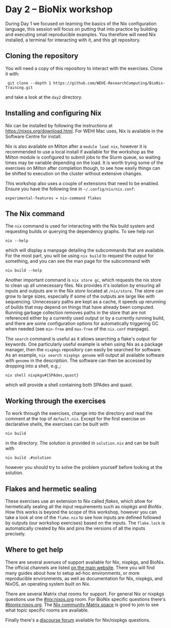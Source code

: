# Day 2 – BioNix workshop

During Day 1 we focused on learning the basics of the Nix configuration
language, this session will focus on putting that into practice by building and
executing small reproducible examples. You therefore will need Nix installed, a
terminal for interacting with it, and this git repository.

## Cloning the repository

You will need a copy of this repository to interact with the exercises. Clone
it with:

     git clone --depth 1 https://github.com/WEHI-ResearchComputing/BioNix-Training.git

and take a look at the `day2` directory.

## Installing and configuring Nix

Nix can be installed by following the instructions at
https://nixos.org/download.html. For WEHI Mac uses, Nix is available in the
Software Centre for install.

Nix is also available on Milton after a `module load nix`, however it is
recommended to use a local install if available for the workshop as the Milton
module is configured to submit jobs to the Slurm queue, so waiting times may be
variable depending on the load. It is worth trying some of the exercises on
Milton after completion though, to see how easily things can be shifted to
execution on the cluster without extensive changes.

This workshop also uses a couple of extensions that need to be enabled. Ensure
you have the following line in `~/.config/nix/nix.conf`:

    experimental-features = nix-command flakes

## The Nix command

The `nix` command is used for interacting with the Nix build system and
requesting builds or querying the dependency graphs. To see help run

    nix --help

which will display a manpage detailing the subcommands that are available. For
the most part, you will be using `nix build` to request the output for
something, and you can see the man page for the subcommand with

    nix build --help

Another important command is `nix store gc`, which requests the nix store to
clean up all unnecessary files. Nix provides it's isolation by ensuring all
inputs and outputs are in the *Nix store* located at `/nix/store`. The store can
grow to large sizes, especially if some of the outputs are large like with
sequencing. Unnecessary paths are kept as a cache, it speeds up rerunning of
builds that may depend on things that have already been computed. Running
garbage collection removes paths in the store that are not referenced either by
a currently used output or by a currently running build, and there are some
configuration options for automatically triggering GC when needed (see
`min-free` and `max-free` of the `nix.conf` manpage).

The `search` command is useful as it allows searching a flake's output for
keywords. One particularly useful example is when using Nix as a package
manager, then the `nixpkgs` repository can easily be searched for software. As
an example, `nix search nixpkgs genome` will output all available software with
`genome` in the description. The software can then be accessed by dropping into
a shell, e.g.,:

    nix shell nixpkgs#{SPAdes,quast}

which will provide a shell containing both SPAdes and quast.

## Working through the exercises

To work through the exercises, change into the directory and read the comment at
the top of `default.nix`. Except for the first exercise on declarative shells,
the exercises can be built with

    nix build

in the directory. The solution is provided in `solution.nix` and can be built
with

    nix build .#solution

however you should try to solve the problem yourself before looking at the
solution.

## Flakes and hermetic sealing

These exercises use an extension to Nix called *flakes*, which allow for
hermetically sealing all the input requirements such as *nixpkgs* and *BioNix*.
How this works is beyond the scope of this workshop, however you can take a look
at one of the `flake.nix` to see how inputs are defined followed by outputs (our
workshop exercises) based on the inputs. The `flake.lock` is automatically
created by Nix and pins the versions of all the inputs precisely.

## Where to get help

There are several avenues of support available for Nix, nixpkgs, and BioNix. The
official channels are listed [on the main website](https://nixos.org/learn.html).
There you will find many guides about how to setup ad-hoc environments, or more
reproducible environments, as well as documentation for Nix, nixpkgs, and NixOS,
an operating system built on Nix.

There are several Matrix chat rooms for support. For general Nix or nixpkgs
questions use the [#nix:nixos.org](https://matrix.to/#/#nix:nixos.org) room. For
BioNix specific questions there's [#bionix:nixos.org](https://matrix.to/#/#bionix:nixos.org).
The [Nix community Matrix space](https://matrix.to/#/#community:nixos.org) is
good to join to see what topic specific rooms are available.

Finally there's a [discourse forum](https://discourse.nixos.org/) available for
Nix/nixpkgs questions.

